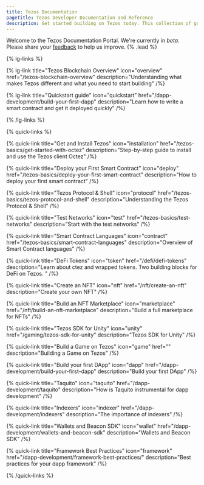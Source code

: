 ```yaml
---
title: Tezos Documentation
pageTitle: Tezos Developer Documentation and Reference
description: Get started building on Tezos today. This collection of guides will take you through writing your first smart contract, using the Unity SDK, and building an NFT Marketplace.
---
```


Welcome to the Tezos Documentation Portal. We're currently in _beta_. Please share your [feedback](https://github.com/trilitech/tezos-developer-docs/issues/new/choose) to help us improve. {% .lead %}

{% lg-links %}

{% lg-link title="Tezos Blockchain Overview" icon="overview" href="/tezos-blockchain-overview" description="Understanding what makes Tezos different and what you need to start building" /%}

{% lg-link title="Quickstart guide" icon="quickstart" href="/dapp-development/build-your-first-dapp" description="Learn how to write a smart contract and get it deployed quickly" /%}

{% /lg-links %}

{% quick-links %}

{% quick-link title="Get and Install Tezos" icon="installation" href="/tezos-basics/get-started-with-octez" description="Step-by-step guide to install and use the Tezos client Octez" /%}

{% quick-link title="Deploy your First Smart Contract" icon="deploy" href="/tezos-basics/deploy-your-first-smart-contract" description="How to deploy your first smart contract" /%}

{% quick-link title="Tezos Protocol & Shell" icon="protocol" href="/tezos-basics/tezos-protocol-and-shell" description="Understanding the Tezos Protocol & Shell" /%}

{% quick-link title="Test Networks" icon="test" href="/tezos-basics/test-networks" description="Start with the test networks" /%}

{% quick-link title="Smart Contract Languages" icon="contract" href="/tezos-basics/smart-contract-languages" description="Overview of Smart Contract languages" /%}

{% quick-link title="DeFi Tokens" icon="token" href="/defi/defi-tokens" description="Learn about ctez and wrapped tokens. Two building blocks for DeFi on Tezos. " /%}

{% quick-link title="Create an NFT" icon="nft" href="/nft/create-an-nft" description="Create your own NFT" /%}

{% quick-link title="Build an NFT Marketplace" icon="marketplace" href="/nft/build-an-nft-marketplace" description="Build a full marketplace for NFTs" /%}

{% quick-link title="Tezos SDK for Unity" icon="unity" href="/gaming/tezos-sdk-for-unity" description="Tezos SDK for Unity" /%}

{% quick-link title="Build a Game on Tezos" icon="game" href="" description="Building a Game on Tezos" /%}

{% quick-link title="Build your first DApp" icon="dapp" href="/dapp-development/build-your-first-dapp" description="Build your first DApp" /%}

{% quick-link title="Taquito" icon="taquito" href="/dapp-development/taquito" description="How is Taquito instrumental for dapp development" /%}

{% quick-link title="Indexers" icon="indexer" href="/dapp-development/indexers" description="The importance of indexers" /%}

{% quick-link title="Wallets and Beacon SDK" icon="wallet" href="/dapp-development/wallets-and-beacon-sdk" description="Wallets and Beacon SDK" /%}

{% quick-link title="Framework Best Practices" icon="framework" href="/dapp-development/framework-best-practices/" description="Best practices for your dapp framework" /%}

{% /quick-links %}
